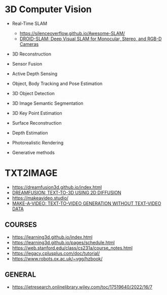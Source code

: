# 3D Computer Vision

- Real-Time SLAM
  - https://silenceoverflow.github.io/Awesome-SLAM/
  - [DROID-SLAM: Deep Visual SLAM for Monocular, Stereo, and RGB-D Cameras](https://arxiv.org/pdf/2108.10869.pdf)
  
- 3D Reconstruction
- Sensor Fusion
- Active Depth Sensing
- Object, Body Tracking and Pose Estimation
- 3D Object Detection
- 3D Image Semantic Segmentation
- 3D Key Point Estimation 
- Surface Reconstruction
- Depth Estimation
- Photorealistic Rendering
- Generative methods

# TXT2IMAGE

- https://dreamfusion3d.github.io/index.html
- [DREAMFUSION: TEXT-TO-3D USING 2D DIFFUSION](https://arxiv.org/pdf/2209.14988.pdf)
- https://makeavideo.studio/
- [MAKE-A-VIDEO: TEXT-TO-VIDEO GENERATION WITHOUT TEXT-VIDEO DATA](https://makeavideo.studio/Make-A-Video.pdf)

## COURSES

- https://learning3d.github.io/index.html
- https://learning3d.github.io/pages/schedule.html
- https://web.stanford.edu/class/cs231a/course_notes.html
- https://legacy.cplusplus.com/doc/tutorial/
- https://www.robots.ox.ac.uk/~vgg/hzbook/

## GENERAL

- https://ietresearch.onlinelibrary.wiley.com/toc/17519640/2022/16/7




